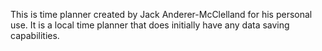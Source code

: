This is time planner created by Jack Anderer-McClelland for his personal use. It is a local time planner that does initially have any data saving capabilities. 
